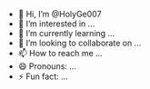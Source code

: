 - 👋 Hi, I’m @HolyGe007
- 👀 I’m interested in ...
- 🌱 I’m currently learning ...
- 💞️ I’m looking to collaborate on ...
- 📫 How to reach me ...
- 😄 Pronouns: ...
- ⚡ Fun fact: ...

<!---
HolyG is a ✨ special ✨ repository because its `README.md` (this file) appears on your GitHub profile.
You can click the Preview link to take a look at your changes.
--->
